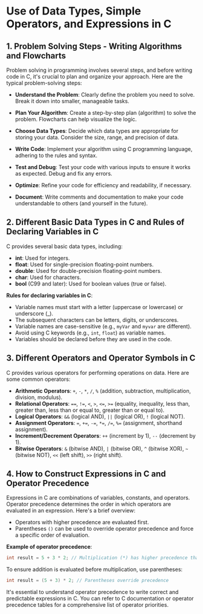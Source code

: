 # Use of Data Types, Simple Operators, and Expressions in C

## 1. Problem Solving Steps - Writing Algorithms and Flowcharts

Problem solving in programming involves several steps, and before writing code in C, it's crucial to plan and organize your approach. Here are the typical problem-solving steps:

- **Understand the Problem**: Clearly define the problem you need to solve. Break it down into smaller, manageable tasks.

- **Plan Your Algorithm**: Create a step-by-step plan (algorithm) to solve the problem. Flowcharts can help visualize the logic.

- **Choose Data Types**: Decide which data types are appropriate for storing your data. Consider the size, range, and precision of data.

- **Write Code**: Implement your algorithm using C programming language, adhering to the rules and syntax.

- **Test and Debug**: Test your code with various inputs to ensure it works as expected. Debug and fix any errors.

- **Optimize**: Refine your code for efficiency and readability, if necessary.

- **Document**: Write comments and documentation to make your code understandable to others (and yourself in the future).

## 2. Different Basic Data Types in C and Rules of Declaring Variables in C

C provides several basic data types, including:

- **int**: Used for integers.
- **float**: Used for single-precision floating-point numbers.
- **double**: Used for double-precision floating-point numbers.
- **char**: Used for characters.
- **bool** (C99 and later): Used for boolean values (true or false).

**Rules for declaring variables in C**:

- Variable names must start with a letter (uppercase or lowercase) or underscore (_).
- The subsequent characters can be letters, digits, or underscores.
- Variable names are case-sensitive (e.g., `myVar` and `myvar` are different).
- Avoid using C keywords (e.g., `int`, `float`) as variable names.
- Variables should be declared before they are used in the code.

## 3. Different Operators and Operator Symbols in C

C provides various operators for performing operations on data. Here are some common operators:

- **Arithmetic Operators**: `+`, `-`, `*`, `/`, `%` (addition, subtraction, multiplication, division, modulus).
- **Relational Operators**: `==`, `!=`, `<`, `>`, `<=`, `>=` (equality, inequality, less than, greater than, less than or equal to, greater than or equal to).
- **Logical Operators**: `&&` (logical AND), `||` (logical OR), `!` (logical NOT).
- **Assignment Operators**: `=`, `+=`, `-=`, `*=`, `/=`, `%=` (assignment, shorthand assignment).
- **Increment/Decrement Operators**: `++` (increment by 1), `--` (decrement by 1).
- **Bitwise Operators**: `&` (bitwise AND), `|` (bitwise OR), `^` (bitwise XOR), `~` (bitwise NOT), `<<` (left shift), `>>` (right shift).

## 4. How to Construct Expressions in C and Operator Precedence

Expressions in C are combinations of variables, constants, and operators. Operator precedence determines the order in which operators are evaluated in an expression. Here's a brief overview:

- Operators with higher precedence are evaluated first.
- Parentheses `()` can be used to override operator precedence and force a specific order of evaluation.

**Example of operator precedence**:

```c
int result = 5 + 3 * 2; // Multiplication (*) has higher precedence than addition (+)
```

To ensure addition is evaluated before multiplication, use parentheses:

```c
int result = (5 + 3) * 2; // Parentheses override precedence
```

It's essential to understand operator precedence to write correct and predictable expressions in C. You can refer to C documentation or operator precedence tables for a comprehensive list of operator priorities.